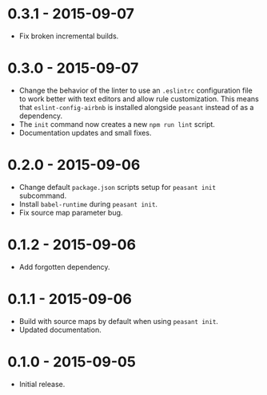 # 0.3.1 - 2015-09-07

- Fix broken incremental builds.

# 0.3.0 - 2015-09-07

- Change the behavior of the linter to use an `.eslintrc` configuration file to work better with text editors and allow rule customization. This means that `eslint-config-airbnb` is installed alongside `peasant` instead of as a dependency.
- The `init` command now creates a new `npm run lint` script.
- Documentation updates and small fixes.

# 0.2.0 - 2015-09-06

- Change default `package.json` scripts setup for `peasant init` subcommand.
- Install `babel-runtime` during `peasant init`.
- Fix source map parameter bug.

# 0.1.2 - 2015-09-06

- Add forgotten dependency.

# 0.1.1 - 2015-09-06

- Build with source maps by default when using `peasant init`.
- Updated documentation.

# 0.1.0 - 2015-09-05

- Initial release.
